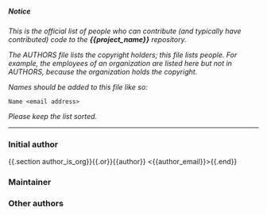 ##### Notice

*This is the official list of people who can contribute (and typically have
contributed) code to the ***{{project_name}}*** repository.*

*The AUTHORS file lists the copyright holders; this file lists people. For
example, the employees of an organization are listed here but not in AUTHORS,
because the organization holds the copyright.*

*Names should be added to this file like so:*

	Name <email address>

*Please keep the list sorted.*

***

### Initial author

{{.section author_is_org}}{{.or}}{{author}} <{{author_email}}>{{.end}}

### Maintainer



### Other authors



